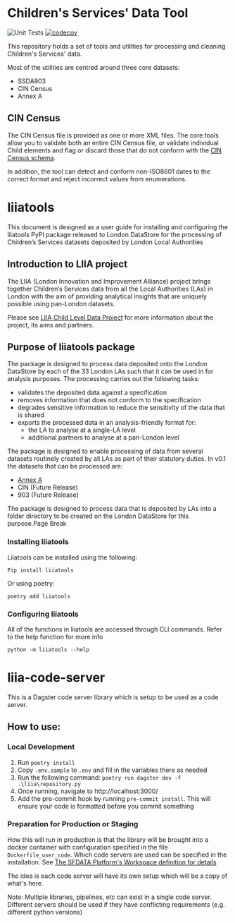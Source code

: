 # Children's Services' Data Tool

![Unit Tests](https://github.com/SocialFinanceDigitalLabs/liia-tools/actions/workflows/tests.yml/badge.svg)
[![codecov](https://codecov.io/github/SocialFinanceDigitalLabs/liia-tools/graph/badge.svg?token=R1YSMXDX1B)](https://codecov.io/github/SocialFinanceDigitalLabs/liia-tools)

This repository holds a set of tools and utilities for processing and cleaning Children's Services' data.

Most of the utilities are centred around three core datasets:

* SSDA903
* CIN Census
* Annex A

## CIN Census

The CIN Census file is provided as one or more XML files. The core tools allow you to validate both an entire CIN Census
file, or validate individual Child elements and flag or discard those that do not conform with
the [CIN Census schema](liiatools/spec/cin/cin-2022.xsd).

In addition, the tool can detect and conform non-ISO8601 dates to the correct format and reject incorrect values from
enumerations. 



# liiatools

This document is designed as a user guide for installing and configuring the liiatools PyPI package released to 
London DataStore for the processing of Children’s Services datasets deposited by London Local Authorities 

## Introduction to LIIA project 

The LIIA (London Innovation and Improvement Alliance) project brings together Children’s Services data from all the 
Local Authorities (LAs) in London with the aim of providing analytical insights that are uniquely possible using 
pan-London datasets. 

 
Please see [LIIA Child Level Data Project](https://liia.london/liia-programme/targeted-work/child-level-data-project) 
for more information about the project, its aims and partners. 

## Purpose of liiatools package 

The package is designed to process data deposited onto the London DataStore by each of the 33 London LAs such that it 
can be used in for analysis purposes. The processing carries out the following tasks: 

* validates the deposited data against a specification 
* removes information that does not conform to the specification
* degrades sensitive information to reduce the sensitivity of the data that is shared 
* exports the processed data in an analysis-friendly format for: 
  * the LA to analyse at a single-LA level 
  * additional partners to analyse at a pan-London level 

The package is designed to enable processing of data from several datasets routinely created by all LAs as part of 
their statutory duties. In v0.1 the datasets that can be processed are: 

* [Annex A](/liiatools/datasets/annex_a/README.md)
* CIN (Future Release)
* 903 (Future Release)

The package is designed to process data that is deposited by LAs into a folder directory to be created on the London 
DataStore for this purpose.Page Break 

### Installing liiatools
Liiatools can be installed using the following:

    Pip install liiatools
Or using poetry:

    poetry add liiatools 

### Configuring liiatools

All of the functions in liiatools are accessed through CLI commands. Refer to the help function for more info 

    python -m liiatools --help


# liia-code-server
This is a Dagster code server library which is setup to be used as a code server.

## How to use:

### Local Development
1. Run `poetry install`
2. Copy `.env.sample` to `.env` and fill in the variables there as needed
3. Run the following command: `poetry run dagster dev -f .\liia\repository.py`
4. Once running, navigate to http://localhost:3000/
5. Add the pre-commit hook by running `pre-commit install`. This will ensure your code is formatted before you commit something
   
### Preparation for Production or Staging
How this will run in production is that the library will be brought into a docker container
with configuration specified in the file `Dockerfile_user_code`.  Which code servers are used can
be specified in the installation. 
See [The SFDATA Platform's Workspace definition for details](https://github.com/SocialFinanceDigitalLabs/sfdata-platform/blob/main/dagster/workspace.yaml)

The idea is each code server will have its own setup which will be a copy of what's here.

Note: Multiple libraries, pipelines, etc can exist in a single code server. Different servers should
be used if they have conflicting requirements (e.g. different python versions)

